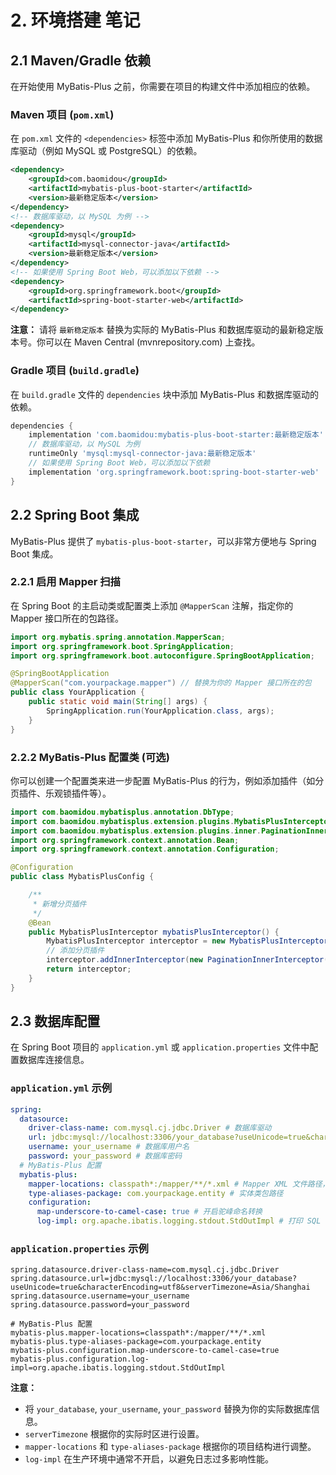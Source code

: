 # 2. 环境搭建 笔记

## 2.1 Maven/Gradle 依赖

在开始使用 MyBatis-Plus 之前，你需要在项目的构建文件中添加相应的依赖。

### Maven 项目 (`pom.xml`)

在 `pom.xml` 文件的 `<dependencies>` 标签中添加 MyBatis-Plus 和你所使用的数据库驱动（例如 MySQL 或 PostgreSQL）的依赖。

```xml
<dependency>
    <groupId>com.baomidou</groupId>
    <artifactId>mybatis-plus-boot-starter</artifactId>
    <version>最新稳定版本</version>
</dependency>
<!-- 数据库驱动，以 MySQL 为例 -->
<dependency>
    <groupId>mysql</groupId>
    <artifactId>mysql-connector-java</artifactId>
    <version>最新稳定版本</version>
</dependency>
<!-- 如果使用 Spring Boot Web，可以添加以下依赖 -->
<dependency>
    <groupId>org.springframework.boot</groupId>
    <artifactId>spring-boot-starter-web</artifactId>
</dependency>
```

**注意：** 请将 `最新稳定版本` 替换为实际的 MyBatis-Plus 和数据库驱动的最新稳定版本号。你可以在 Maven Central (mvnrepository.com) 上查找。

### Gradle 项目 (`build.gradle`)

在 `build.gradle` 文件的 `dependencies` 块中添加 MyBatis-Plus 和数据库驱动的依赖。

```gradle
dependencies {
    implementation 'com.baomidou:mybatis-plus-boot-starter:最新稳定版本'
    // 数据库驱动，以 MySQL 为例
    runtimeOnly 'mysql:mysql-connector-java:最新稳定版本'
    // 如果使用 Spring Boot Web，可以添加以下依赖
    implementation 'org.springframework.boot:spring-boot-starter-web'
}
```

## 2.2 Spring Boot 集成

MyBatis-Plus 提供了 `mybatis-plus-boot-starter`，可以非常方便地与 Spring Boot 集成。

### 2.2.1 启用 Mapper 扫描

在 Spring Boot 的主启动类或配置类上添加 `@MapperScan` 注解，指定你的 Mapper 接口所在的包路径。

```java
import org.mybatis.spring.annotation.MapperScan;
import org.springframework.boot.SpringApplication;
import org.springframework.boot.autoconfigure.SpringBootApplication;

@SpringBootApplication
@MapperScan("com.yourpackage.mapper") // 替换为你的 Mapper 接口所在的包
public class YourApplication {
    public static void main(String[] args) {
        SpringApplication.run(YourApplication.class, args);
    }
}
```

### 2.2.2 MyBatis-Plus 配置类 (可选)

你可以创建一个配置类来进一步配置 MyBatis-Plus 的行为，例如添加插件（如分页插件、乐观锁插件等）。

```java
import com.baomidou.mybatisplus.annotation.DbType;
import com.baomidou.mybatisplus.extension.plugins.MybatisPlusInterceptor;
import com.baomidou.mybatisplus.extension.plugins.inner.PaginationInnerInterceptor;
import org.springframework.context.annotation.Bean;
import org.springframework.context.annotation.Configuration;

@Configuration
public class MybatisPlusConfig {

    /**
     * 新增分页插件
     */
    @Bean
    public MybatisPlusInterceptor mybatisPlusInterceptor() {
        MybatisPlusInterceptor interceptor = new MybatisPlusInterceptor();
        // 添加分页插件
        interceptor.addInnerInterceptor(new PaginationInnerInterceptor(DbType.MYSQL)); // 根据你的数据库类型选择
        return interceptor;
    }
}
```

## 2.3 数据库配置

在 Spring Boot 项目的 `application.yml` 或 `application.properties` 文件中配置数据库连接信息。

### `application.yml` 示例

```yaml
spring:
  datasource:
    driver-class-name: com.mysql.cj.jdbc.Driver # 数据库驱动
    url: jdbc:mysql://localhost:3306/your_database?useUnicode=true&characterEncoding=utf8&serverTimezone=Asia/Shanghai # 数据库连接 URL
    username: your_username # 数据库用户名
    password: your_password # 数据库密码
  # MyBatis-Plus 配置
  mybatis-plus:
    mapper-locations: classpath*:/mapper/**/*.xml # Mapper XML 文件路径，如果使用注解则不需要
    type-aliases-package: com.yourpackage.entity # 实体类包路径
    configuration:
      map-underscore-to-camel-case: true # 开启驼峰命名转换
      log-impl: org.apache.ibatis.logging.stdout.StdOutImpl # 打印 SQL 日志 (开发环境推荐)
```

### `application.properties` 示例

```properties
spring.datasource.driver-class-name=com.mysql.cj.jdbc.Driver
spring.datasource.url=jdbc:mysql://localhost:3306/your_database?useUnicode=true&characterEncoding=utf8&serverTimezone=Asia/Shanghai
spring.datasource.username=your_username
spring.datasource.password=your_password

# MyBatis-Plus 配置
mybatis-plus.mapper-locations=classpath*:/mapper/**/*.xml
mybatis-plus.type-aliases-package=com.yourpackage.entity
mybatis-plus.configuration.map-underscore-to-camel-case=true
mybatis-plus.configuration.log-impl=org.apache.ibatis.logging.stdout.StdOutImpl
```

**注意：**

- 将 `your_database`, `your_username`, `your_password` 替换为你的实际数据库信息。
- `serverTimezone` 根据你的实际时区进行设置。
- `mapper-locations` 和 `type-aliases-package` 根据你的项目结构进行调整。
- `log-impl` 在生产环境中通常不开启，以避免日志过多影响性能。

